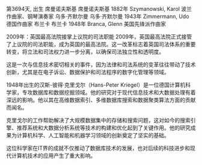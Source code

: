 第3694天, 出生
席曼诺夫斯基
席曼诺夫斯基 1882年
Szymanowski, Karol 波兰作曲家、钢琴演奏家
乌多·齐默尔曼
乌多·齐默尔曼 1943年
Zimmermann, Udo 德国作曲家
布兰卡
布兰卡 1948年
Branca, Glenn 美国先锋派作曲家
  

2009年：英国最高法院接掌上议院的司法职能
2009年，英国最高法院正式接管了上议院的司法职能，成为英国的最高法院。这一改革标志着英国司法体系的重要转变，将立法和司法权力进一步分离，以确保司法独立性和透明度。

这是一次与信息技术密切相关的事件，因为法律和司法系统的变革往往带动了技术创新，尤其是在电子诉讼、数据保护和司法程序的数字化管理等领域。

1948年出生的汉斯-彼得·克里戈尔（Hans-Peter Kriegel）是一位德国计算机科学家，专攻数据库和数据挖掘领域。他的研究对于现代信息技术和大数据处理有着深远的影响。他以其在高维数据索引、多维数据库搜索和数据聚类算法方面的贡献而闻名。

克里戈尔的工作帮助解决了大规模数据集中的存储和搜索问题，这对如今的搜索引擎、推荐系统和大数据分析系统等技术的构建和优化起到了关键作用。他的研究成果为计算机科学、人工智能和机器学习领域的创新奠定了坚实的基础。

这位科学家在IT界的成就不仅推动了数据库技术的发展，也对后续的科技进步和现代计算机技术的应用产生了重大影响。